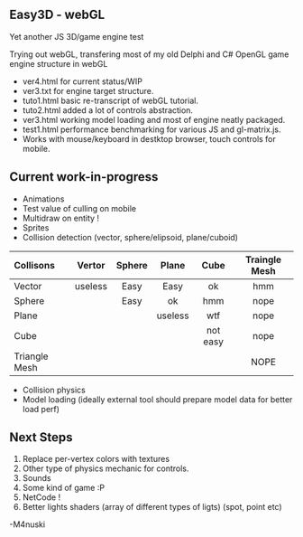Easy3D - webGL
----------
Yet another JS 3D/game engine test

Trying out webGL, transfering most of my old Delphi and C# OpenGL game engine structure in webGL

* ver4.html for current status/WIP
* ver3.txt for engine target structure.
* tuto1.html basic re-transcript of webGL tutorial.
* tuto2.html added a lot of controls abstraction.
* ver3.html working model loading and most of engine neatly packaged.
* test1.html performance benchmarking for various JS and gl-matrix.js. 
* Works with mouse/keyboard in destktop browser, touch controls for mobile.

Current work-in-progress
----------
* Animations
* Test value of culling on mobile
* Multidraw on entity !
* Sprites
* Collision detection (vector, sphere/elipsoid, plane/cuboid)

| Collisons     | Vertor  | Sphere | Plane | Cube | Traingle Mesh |
|:------------- |:-------:|:------:|:-----:|:----:|:-------------:|
| Vector        | useless |  Easy  | Easy  |  ok  |  hmm |
| Sphere        |         |  Easy  |  ok   |  hmm | nope |
| Plane         |         |        |  useless | wtf | nope |
| Cube          |         |        |       | not easy | nope |
| Triangle Mesh |         |        |       |       | NOPE |

* Collision physics
* Model loading (ideally external tool should prepare model data for better load perf)


Next Steps
-----------
1. Replace per-vertex colors with textures
2. Other type of physics mechanic for controls.
3. Sounds
4. Some kind of game :P
5. NetCode !
6. Better lights shaders (array of different types of ligts) (spot, point etc)

-M4nuski
